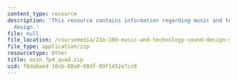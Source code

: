 ```yaml
---
content_type: resource
description: 'This resource contains information regarding music and technology: Sound
  design.'
file: null
file_location: /coursemedia/21m-380-music-and-technology-sound-design-spring-2016/f0dabaed10cb88a060df89f1452e7cc0_assn_fp4_quad.zip
file_type: application/zip
resourcetype: Other
title: assn_fp4_quad.zip
uid: f0dabaed-10cb-88a0-60df-89f1452e7cc0
---
```

